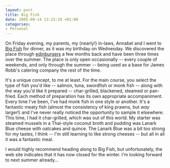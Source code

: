 ```yaml
---
layout: post
title: Big Fish
date: 2005-09-14 13:23:19 +01:00
categories:
- Personal
---
```

On Friday evening, my parents, my (nearly!) in-laws, Annabel and I went to [Big Fish](http://www.thecommissary.co.uk/bigfish.htm) for dinner, as it was my birthday on Wednesday.  We discovered the place through [edinburgers](http://www.livejournal.com/users/edinburgers) a few months back and have been three times over the summer.  The place is only open occasionally -- every couple of weekends, and only through the summer -- being used as a base for James Robb's catering company the rest of the time.

It's a unique concept, to me at least.  For the main  course, you select the type of fish you'd like -- salmon, tuna, swordfish or monk fish -- along with the way you'd like it prepared -- char-grilled, blackened, steamed or pan-fried.  Each method of preparation has its own appropriate accompaniment.  Every time I've been, I've had monk fish in one style or another.  It's a fantastic meaty fish (almost the consistency of king prawns, but <em>way</em> larger!) and I've never really noticed the opportunity to sample it elsewhere.  This time, I had it char-grilled, which was out of this world.  My starter was steamed mussels in a Thai-style coconut broth and pudding was Lanark Blue cheese with oatcakes and quince.  The Lanark Blue was a bit too strong for my tastes, I think -- I'm still learning to like strong cheeses -- but all in all it was a fantastic meal.

I would highly recommend heading along to Big Fish, but unfortunately, the web site indicates that it has now closed for the winter.  I'm looking forward to next summer already...

